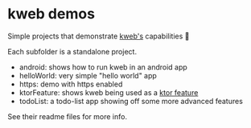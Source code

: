 # kweb demos
Simple projects that demonstrate [kweb's](https://kweb.io) capabilities 🦆

Each subfolder is a standalone project. 

- android: shows how to run kweb in an android app
- helloWorld: very simple "hello world" app
- https: demo with https enabled
- ktorFeature: shows kweb being used as a [ktor feature](https://ktor.io/servers/features.html)
- todoList: a todo-list app showing off some more advanced features

See their readme files for more info.